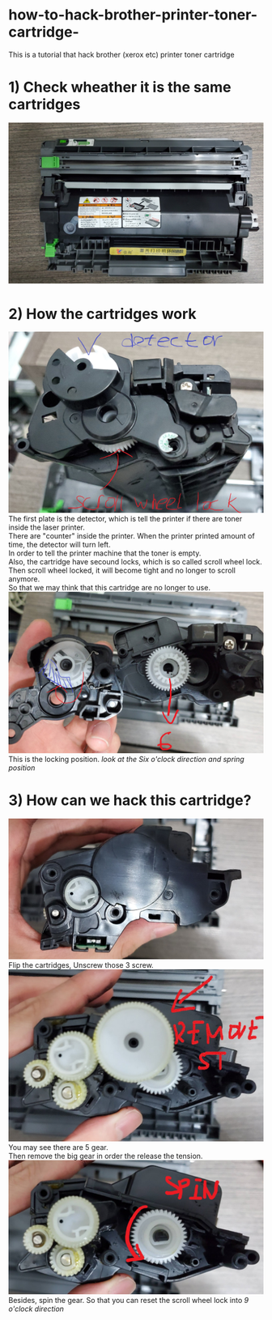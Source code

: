 # how-to-hack-brother-printer-toner-cartridge-
This is a tutorial that hack brother (xerox etc) printer toner cartridge 

# 1) Check wheather it is the same cartridges  
![N|Solid](https://github.com/umzr/how-to-hack-brother-printer-toner-cartridge-/blob/main/hackprinter/20201204_212038.jpg )  

 # 2) How the cartridges work
![N|Solid](https://github.com/umzr/how-to-hack-brother-printer-toner-cartridge-/blob/main/hackprinter/20201204_212201.jpg?raw=true ) 
The first plate is the detector, which is tell the printer if there are toner inside the laser printer.  
There are "counter" inside the printer. When the printer printed amount of time, the detector will turn left.  
In order to tell the printer machine that the toner is empty.  
Also, the cartridge have secound locks, which is so called scroll wheel lock.  
Then scroll wheel locked, it will become tight and no longer to scroll anymore.  
So that we may think that this cartridge are no longer to use.  
![N|Solid](https://github.com/umzr/how-to-hack-brother-printer-toner-cartridge-/blob/main/hackprinter/20201204_212321.jpg?raw=true) 
This is the locking position. *look at the Six o'clock direction and spring position*  
# 3) How can we hack this cartridge?  
![N|Solid](https://github.com/umzr/how-to-hack-brother-printer-toner-cartridge-/blob/main/hackprinter/20201204_212804.jpg?raw=true) 
Flip the cartridges, Unscrew those 3 screw.  
![N|Solid](https://github.com/umzr/how-to-hack-brother-printer-toner-cartridge-/blob/main/hackprinter/20201204_212824.jpg?raw=true)  
You may see there are 5 gear.  
Then remove the big gear in order the release the tension.  
![N|Solid](https://github.com/umzr/how-to-hack-brother-printer-toner-cartridge-/blob/main/hackprinter/20201204_212839.jpg?raw=true)  
Besides, spin the gear. So that you can reset the scroll wheel lock into *9 o'clock direction* 
